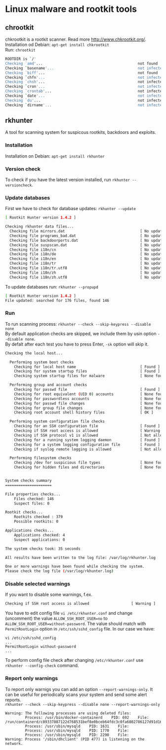 # Linux malware and rootkit tools
## chrootkit
chkrootkit is a rootkit scanner. Read more http://www.chkrootkit.org/.  
Installation od Debian:
`apt-get install chkrootkit`  
Run: `chrootkit`
```sh
ROOTDIR is `/'
Checking `amd'...                                           not found
Checking `basename'...                                      not infected
Checking `biff'...                                          not found
Checking `chfn'...                                          not infected
Checking `chsh'...                                          not infected
Checking `cron'...                                          not infected
Checking `crontab'...                                       not infected
Checking `date'...                                          not infected
Checking `du'...                                            not infected
Checking `dirname'...                                       not infected
```
## rkhunter
A tool for scanning system for suspicous rootkits, backdoors and exploits.  
### Installation
Installation on Debian:
`apt-get install rkhunter` 

### Version check
To check if you have the latest version installed, run `rkhunter --versioncheck`.

### Update databases
First we have to check for database updates:
`rkhunter --update`
```sh
[ Rootkit Hunter version 1.4.2 ]

Checking rkhunter data files...
  Checking file mirrors.dat                                  [ No update ]
  Checking file programs_bad.dat                             [ No update ]
  Checking file backdoorports.dat                            [ No update ]
  Checking file suspscan.dat                                 [ No update ]
  Checking file i18n/cn                                      [ No update ]
  Checking file i18n/de                                      [ No update ]
  Checking file i18n/en                                      [ No update ]
  Checking file i18n/tr                                      [ No update ]
  Checking file i18n/tr.utf8                                 [ No update ]
  Checking file i18n/zh                                      [ No update ]
  Checking file i18n/zh.utf8                                 [ No update ]
```
To update databases run: `rkhunter --propupd`
```sh
[ Rootkit Hunter version 1.4.2 ]
File updated: searched for 176 files, found 146
```
### Run
To run scanning process: `rkhunter --check --skip-keypress --disable none`  
By default application checks are skipped, we include them by usin option `--disable none`.  
By defalt after each test you have to press Enter, `-sk` option will skip it.

```sh
Checking the local host...

  Performing system boot checks
    Checking for local host name                             [ Found ]
    Checking for system startup files                        [ Found ]
    Checking system startup files for malware                [ None found ]

  Performing group and account checks
    Checking for passwd file                                 [ Found ]
    Checking for root equivalent (UID 0) accounts            [ None found ]
    Checking for passwordless accounts                       [ None found ]
    Checking for passwd file changes                         [ None found ]
    Checking for group file changes                          [ None found ]
    Checking root account shell history files                [ OK ]

  Performing system configuration file checks
    Checking for an SSH configuration file                   [ Found ]
    Checking if SSH root access is allowed                   [ Warning ]
    Checking if SSH protocol v1 is allowed                   [ Not allowed ]
    Checking for a running system logging daemon             [ Found ]
    Checking for a system logging configuration file         [ Found ]
    Checking if syslog remote logging is allowed             [ Not allowed ]

  Performing filesystem checks
    Checking /dev for suspicious file types                  [ None found ]
    Checking for hidden files and directories                [ None found ]


System checks summary
=====================

File properties checks...
    Files checked: 146
    Suspect files: 0

Rootkit checks...
    Rootkits checked : 379
    Possible rootkits: 0

Applications checks...
    Applications checked: 4
    Suspect applications: 0

The system checks took: 35 seconds

All results have been written to the log file: /var/log/rkhunter.log

One or more warnings have been found while checking the system.
Please check the log file (/var/log/rkhunter.log)

```

### Disable selected warnings
If you want to disable some warnings, f.ex.  
```sh
Checking if SSH root access is allowed                   [ Warning ]
```
You have to edit config file `vi /etc/rkhunter.conf` and change (uncomment) the value `ALLOW_SSH_ROOT_USER=no` to `ALLOW_SSH_ROOT_USER=without-password`. The value should match with `PermitRootLogin` option in `/etc/ssh/sshd_config` file. In our case we have:
```ssh
vi /etc/ssh/sshd_config
...
PermitRootLogin without-password
...
```
To perform config file check after changing `/etc/rkhunter.conf` use `rkhunter --config-check` command.
### Report only warnings
To report only warnigs you can add an option `--report-warnings-only`. It can be useful for periodically scans your system and send some alert reports.  
`rkhunter --check --skip-keypress --disable none --report-warnings-only`
```ssh
Warning: The following processes are using deleted files:
         Process: /usr/bin/docker-containerd    PID: 692    File: /run/containerd/c89337887122d768531bef8e0bceb64fdc3c0fa6802786127d91d169581dab04/init/control
         Process: /usr/sbin/mysqld    PID: 1631    File:
         Process: /usr/sbin/mysqld    PID: 1770    File:
         Process: /usr/sbin/mysqld    PID: 2290    File:
Warning: Process '/sbin/dhclient' (PID 477) is listening on the network.
```
